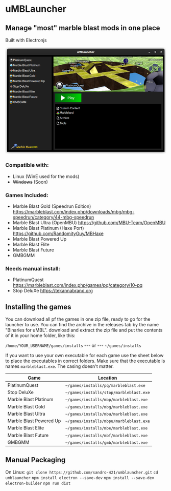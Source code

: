 # uMBLauncher
## Manage "most" marble blast mods in one place

Built with Electronjs

![Launcher](https://github.com/sandro-421/umblauncher/blob/main/screenshot1.png?raw=true)

### Compatible with:
- Linux (WinE used for the mods)
- ~~Windows~~ (Soon)

### Games Included:
- Marble Blast Gold (Speedrun Edition) https://marbleblast.com/index.php/downloads/mbg/mbg-speedrun/category/44-mbg-speedrun
- Marble Blast Ultra (OpenMBU) https://github.com/MBU-Team/OpenMBU
- Marble Blast Platinum (Haxe Port) https://github.com/RandomityGuy/MBHaxe
- Marble Blast Powered Up
- Marble Blast Elite
- Marble Blast Future
- GMBGMM

### Needs manual install:
- PlatinumQuest https://marbleblast.com/index.php/games/pq/category/10-pq
- Stop DeluXe https://tekannabrand.org

## Installing the games
You can download all pf the games in one zip file, ready to go for the launcher to use. You can find the archive in the releases tab by the name "Binaries for uMBL". download and extract the zip file and put the contents of it in your home folder, like this:

`/home/YOUR_USERNAME/games/installs`
--- or ---
`~/games/installs`

If you want to use your own executable for each game use the sheet below to place the executables in correct folders. Make sure that the executable is names `marbleblast.exe`. The casing doesn't matter.

| Game | Location |
|--|--|
| PlatinumQuest | `~/games/installs/pq/marbleblast.exe` |
| Stop DeluXe | `~/games/installs/stop/marbleblast.exe` |
| Marble Blast Platinum | `~/games/installs/mbp/marbleblast.exe` |
| Marble Blast Gold | `~/games/installs/mbg/marbleblast.exe` |
| Marble Blast Ultra | `~/games/installs/mbu/marbleblast.exe` |
| Marble Blast Powered Up | `~/games/installs/mbpu/marbleblast.exe` |
| Marble Blast Elite | `~/games/installs/mbe/marbleblast.exe` |
| Marble Blast Future | `~/games/installs/mbf/marbleblast.exe` |
| GMBGMM | `~/games/installs/gmb/marbleblast.exe` |

## Manual Packaging
On Linux:
`git clone https://github.com/sandro-421/umblauncher.git`
`cd umblauncher`
`npm install electron --save-dev`
`npm install --save-dev electron-builder`
`npm run dist`
